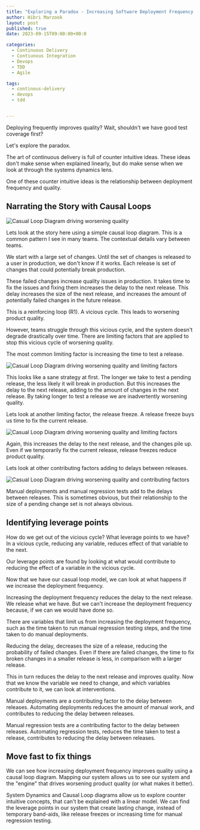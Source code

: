 ```yaml
---
title: "Exploring a Paradox - Increasing Software Deployment Frequency improves Quality"
author: Hibri Marzook
layout: post
published: true
date: 2023-09-15T09:00:00+00:0

categories:
  - Continuous Delivery
  - Contiunous Integration
  - Devops
  - TDD
  - Agile

tags:
  - continous-delivery
  - devops
  - tdd


---
```


Deploying frequently improves quality? 
Wait, shouldn't we have good test coverage first? 

Let's explore the paradox.

The art of continuous delivery is full of counter intuitive ideas. These ideas don't make sense when explained linearly, but do make sense when we look at through the systems dynamics lens.

One of these counter intuitive ideas is the relationship between deployment frequency and quality.

## Narrating the Story with Causal Loops

![Casual Loop Diagram driving worsening quality](/public/images/2023-09-15-paradox-deployment-frequency-1.jpg)

Lets look at the story here using a simple causal loop diagram. This is a common pattern I see in many teams. The contextual details vary between teams.

We start with a large set of changes. Until the set of changes is released to a user in production, we don't know if it works. Each release is set of changes that could potentially break production.

These failed changes increase quality issues in production. It takes time to fix the issues and fixing them increases the delay to the next release.  This delay increases the size of the next release, and increases the amount of potentially failed changes in the future release.

This is a reinforcing loop (R1). A vicious cycle. This leads to worsening product quality.

However, teams struggle through this vicious cycle, and the system doesn't degrade drastically over time. There are limiting factors that are applied to stop this vicious cycle of worsening quality.

The most common limiting factor is increasing the time to test a release.

![Casual Loop Diagram driving worsening quality and limiting factors](/public/images/2023-09-15-paradox-deployment-frequency-2.jpg)

This looks like a sane strategy at first. The longer we take to test a pending release, the less likely it will break in production. But this increases the delay to the next release, adding to the amount of changes in the next release. By taking longer to test a release we are inadvertently worsening quality.

Lets look at another limiting factor, the release freeze. A release freeze buys us time to fix the current release.

![Casual Loop Diagram driving worsening quality and limiting factors](/public/images/2023-09-15-paradox-deployment-frequency-3.jpg)

Again, this increases the delay to the next release, and the changes pile up. Even if we temporarily fix the current release, release freezes reduce product quality.

Lets look at other contributing factors adding to delays between releases.

![Casual Loop Diagram driving worsening quality and contributing factors](/public/images/2023-09-15-paradox-deployment-frequency-4.jpg)

Manual deployments and manual regression tests add to the delays between releases. This is sometimes obvious, but their relationship to the size of a pending change set is not always obvious.

## Identifying leverage points

How do we get out of the vicious cycle? What leverage points to we have? In a vicious cycle, reducing any variable, reduces effect of that variable to the next.

Our leverage points are found by looking at what would contribute to reducing the effect of a variable in the vicious cycle.

Now that we have our casual loop model, we can look at what happens if we increase the deployment frequency.

Increasing the deployment frequency reduces the delay to the next release. We release what we have. But we can't increase the deployment frequency because, if we can we would have done so.

There are variables that limit us from increasing the deployment frequency, such as the time taken to run manual regression testing steps, and the time taken to do manual deployments.

Reducing the delay, decreases the size of a release, reducing the probability of failed changes. Even if there are failed changes, the time to fix  broken changes in a smaller release is less, in comparison with a larger release.

This in turn reduces the delay to the next release and improves quality.
Now that we know the variable we need to change, and which variables contribute to it, we can look at interventions.

Manual deployments are a contributing factor to the delay between releases. Automating deployments reduces the amount of manual work, and contributes to reducing the delay between releases.

Manual regression tests are a contributing factor to the delay between releases. Automating regression tests, reduces the time taken to test a release, contributes to reducing the delay between releases.

## Move fast to fix things

We can see how increasing deployment frequency improves quality using a causal loop diagram. Mapping our system allows us to see our system and the "engine" that drives worsening product quality (or what makes it better).

System Dynamics and Causal Loop diagrams allow us to explore counter intuitive concepts, that can't be explained with a linear model. We can find the leverage points in our system that create lasting change, instead of temporary band-aids, like release freezes or increasing time for manual regression testing.
